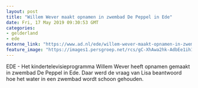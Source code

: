 ```yaml
---
layout: post
title: "Willem Wever maakt opnamen in zwembad De Peppel in Ede"
date: Fri, 17 May 2019 09:30:53 GMT
categories: 
- gelderland 
- ede 
externe_link: "https://www.ad.nl/ede/willem-wever-maakt-opnamen-in-zwembad-de-peppel-in-ede~a9d296b6/"
feature_image: "https://images1.persgroep.net/rcs/gC-XhAwa2hk-AdbEe1ih1DYdkQ0/diocontent/146547270/_fitwidth/400/?appId=21791a8992982cd8da851550a453bd7f&quality=0.7"
---
```


EDE - Het kindertelevisieprogramma Willem Wever heeft opnamen gemaakt in zwembad De Peppel in Ede. Daar werd de vraag van Lisa beantwoord hoe het water in een zwembad wordt schoon gehouden.
